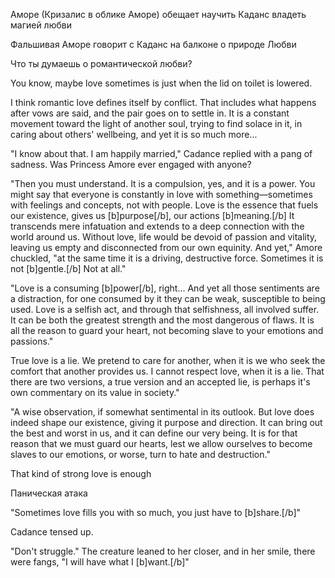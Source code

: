 Аморе (Кризалис в облике Аморе) обещает научить Каданс владеть магией любви

Фальшивая Аморе говорит с Каданс на балконе о природе Любви

Что ты думаешь о романтической любви?

You know, maybe love sometimes is just when the lid on toilet is lowered.


I think romantic love defines itself by conflict. That includes what happens after vows are said, and the pair goes on to settle in. It is a constant movement toward the light of another soul, trying to find solace in it, in caring about others' wellbeing, and yet it is so much more...

"I know about that. I am happily married," Cadance replied with a pang of sadness. Was Princess Amore ever engaged with anyone? 

"Then you must understand. It is a compulsion, yes, and it is a power. You might say that everyone is constantly in love with something—sometimes with feelings and concepts, not with people. Love is the essence that fuels our existence, gives us [b]purpose[/b], our actions [b]meaning.[/b] It transcends mere infatuation and extends to a deep connection with the world around us. Without love, life would be devoid of passion and vitality, leaving us empty and disconnected from our own equinity. And yet," Amore chuckled, "at the same time it is a driving, destructive force. Sometimes it is not [b]gentle.[/b] Not at all."

"Love is a consuming [b]power[/b], right... And yet all those sentiments are a distraction, for one consumed by it they can be weak, susceptible to being used. Love is a selfish act, and through that selfishness, all involved suffer. It can be both the greatest strength and the most dangerous of flaws. It is all the reason to guard your heart, not becoming slave to your emotions and passions."

True love is a lie. We pretend to care for another, when it is we who seek the comfort that another provides us. I cannot respect love, when it is a lie. That there are two versions, a true version and an accepted lie, is perhaps it's own commentary on its value in society."

"A wise observation, if somewhat sentimental in its outlook. But love does indeed shape our existence, giving it purpose and direction.  It can bring out the best and worst in us, and it can define our very being. It is for that reason that we must guard our hearts, lest we allow ourselves to become slaves to our emotions, or worse, turn to hate and destruction."

That kind of strong love is enough 


Паническая атака

"Sometimes love fills you with so much, you just have to [b]share.[/b]"

Cadance tensed up.

"Don't struggle." The creature leaned to her closer, and in her smile, there were fangs, "I will have what I [b]want.[/b]"